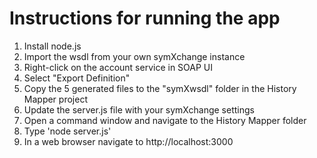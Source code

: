 # Instructions for running the app

1. Install node.js
2. Import the wsdl from your own symXchange instance
  1. Right-click on the account service in SOAP UI
  2. Select "Export Definition"
  3. Copy the 5 generated files to the "symXwsdl" folder in the History Mapper project
3. Update the server.js file with your symXchange settings
4. Open a command window and navigate to the History Mapper folder
5. Type 'node server.js'
6. In a web browser navigate to http://localhost:3000